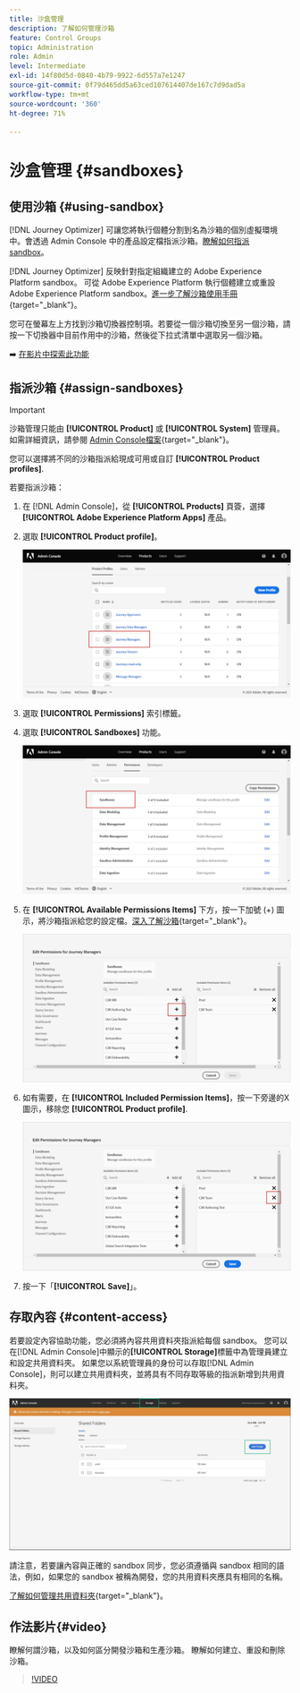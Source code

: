 ```yaml
---
title: 沙盒管理
description: 了解如何管理沙箱
feature: Control Groups
topic: Administration
role: Admin
level: Intermediate
exl-id: 14f80d5d-0840-4b79-9922-6d557a7e1247
source-git-commit: 0f79d465dd5a63ced107614407de167c7d9dad5a
workflow-type: tm+mt
source-wordcount: '360'
ht-degree: 71%

---
```


# 沙盒管理 {#sandboxes}

## 使用沙箱 {#using-sandbox}

[!DNL Journey Optimizer] 可讓您將執行個體分割到名為沙箱的個別虛擬環境中。會透過 Admin Console 中的產品設定檔指派沙箱。[瞭解如何指派 sandbox](permissions.md#create-product-profile)。

[!DNL Journey Optimizer] 反映針對指定組織建立的 Adobe Experience Platform sandbox。
可從 Adobe Experience Platform 執行個體建立或重設 Adobe Experience Platform sandbox。[進一步了解沙箱使用手冊](https://experienceleague.adobe.com/docs/experience-platform/sandbox/ui/user-guide.html?lang=zh-Hant){target=&quot;_blank&quot;}。

您可在螢幕左上方找到沙箱切換器控制項。若要從一個沙箱切換至另一個沙箱，請按一下切換器中目前作用中的沙箱，然後從下拉式清單中選取另一個沙箱。

➡️ [在影片中探索此功能](#video)

## 指派沙箱 {#assign-sandboxes}

>[!IMPORTANT]
>
> 沙箱管理只能由 **[!UICONTROL Product]** 或 **[!UICONTROL System]** 管理員。 如需詳細資訊，請參閱 [Admin Console檔案](https://helpx.adobe.com/enterprise/admin-guide.html/enterprise/using/admin-roles.ug.html){target=&quot;_blank&quot;}。

您可以選擇將不同的沙箱指派給現成可用或自訂 **[!UICONTROL Product profiles]**.

若要指派沙箱：

1. 在 [!DNL Admin Console]，從 **[!UICONTROL Products]** 頁簽，選擇 **[!UICONTROL Adobe Experience Platform Apps]** 產品。

1. 選取 **[!UICONTROL Product profile]**。

   ![](../assets/sandbox_1.png)

1. 選取 **[!UICONTROL Permissions]** 索引標籤。

1. 選取 **[!UICONTROL Sandboxes]** 功能。

   ![](../assets/sandbox_2.png)

1. 在 **[!UICONTROL Available Permissions Items]** 下方，按一下加號 (+) 圖示，將沙箱指派給您的設定檔。[深入了解沙箱](https://experienceleague.adobe.com/docs/experience-platform/sandbox/home.html?lang=zh-Hant){target=&quot;_blank&quot;}。

   ![](../assets/sandbox_3.png)

1. 如有需要，在 **[!UICONTROL Included Permission Items]**，按一下旁邊的X圖示，移除您 **[!UICONTROL Product profile]**.

   ![](../assets/sandbox_4.png)

1. 按一下「**[!UICONTROL Save]**」。

## 存取內容 {#content-access}

若要設定內容協助功能，您必須將內容共用資料夾指派給每個 sandbox。 您可以在[!DNL Admin Console]中顯示的&#x200B;**[!UICONTROL Storage]**&#x200B;標籤中為管理員建立和設定共用資料夾。 如果您以系統管理員的身份可以存取[!DNL Admin Console]，則可以建立共用資料夾，並將具有不同存取等級的指派新增到共用資料夾。

![](../assets/do-not-localize/content_access.png)

請注意，若要讓內容與正確的 sandbox 同步，您必須遵循與 sandbox 相同的語法，例如，如果您的 sandbox 被稱為開發，您的共用資料夾應具有相同的名稱。

[了解如何管理共用資料夾](https://helpx.adobe.com/enterprise/admin-guide.html/enterprise/using/manage-adobe-storage.ug.html){target=&quot;_blank&quot;}。

## 作法影片{#video}

瞭解何謂沙箱，以及如何區分開發沙箱和生產沙箱。 瞭解如何建立、重設和刪除沙箱。

>[!VIDEO](https://video.tv.adobe.com/v/334355?quality=12)
